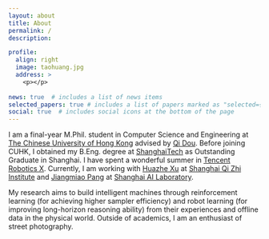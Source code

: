 ```yaml
---
layout: about
title: About
permalink: /
description: 

profile:
  align: right
  image: taohuang.jpg
  address: >
    <p></p>
    
news: true  # includes a list of news items
selected_papers: true # includes a list of papers marked as "selected={true}"
social: true  # includes social icons at the bottom of the page
---
```


I am a final-year M.Phil. student in Computer Science and Engineering at [The Chinese University of Hong Kong](https://www.cuhk.edu.hk/chinese/index.html) advised by [Qi Dou](https://www.cse.cuhk.edu.hk/~qdou/index.html).
Before joining CUHK, I obtained my B.Eng. degree at [ShanghaiTech](https://www.shanghaitech.edu.cn/) as Outstanding Graduate in Shanghai. I have spent a wonderful summer in [Tencent Robotics X](https://ai.tencent.com/ailab/zh/index). Currently, I am working with [Huazhe Xu](http://hxu.rocks/) at [Shanghai Qi Zhi Institute](https://sqz.ac.cn/) and [Jiangmiao Pang](https://oceanpang.github.io/) at [Shanghai AI Laboratory](https://www.shlab.org.cn/).  

My research aims to build intelligent machines through reinforcement learning (for achieving higher sampler efficiency) and robot learning (for improving long-horizon reasoning ability) from their experiences and offline data in the physical world. Outside of academics, I am an enthusiast of street photography. 